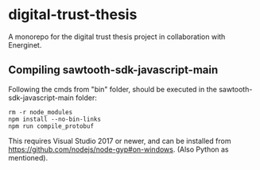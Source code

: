 # digital-trust-thesis
A monorepo for the digital trust thesis project in collaboration with Energinet.


## Compiling sawtooth-sdk-javascript-main
Following the cmds from "bin" folder, should be executed in the sawtooth-sdk-javascript-main folder:
```
rm -r node_modules
npm install --no-bin-links
npm run compile_protobuf
```

This requires Visual Studio 2017 or newer, and can be installed from https://github.com/nodejs/node-gyp#on-windows. (Also Python as mentioned). 